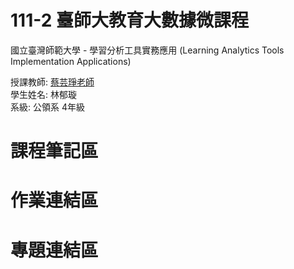 # 111-2 臺師大教育大數據微課程
國立臺灣師範大學 - 學習分析工具實務應用 (Learning Analytics Tools Implementation Applications) 
  
授課教師: [蔡芸琤老師](https://github.com/pecu/LAT)   
學生姓名: 林郁璇  
系級: 公領系 4年級  
# 課程筆記區
# 作業連結區
# 專題連結區
